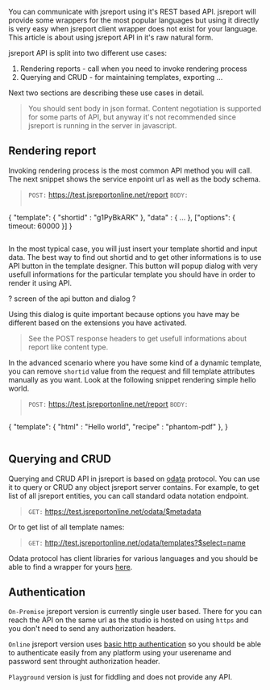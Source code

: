 You can communicate with jsreport using it's REST based API. jsreport will provide some wrappers for the most popular languages but using it directly is very easy when jsreport client wrapper does not exist for your language. This article is about using jsreport API in it's raw natural form.

jsreport API is split into two different use cases:

1. Rendering reports - call when you need to invoke rendering process
2. Querying and CRUD - for maintaining templates, exporting ...

Next two sections are describing these use cases in detail.

>You should sent body in json format. Content negotiation is supported for some parts of API, but anyway it's not recommended since jsreport is running in the server in javascript.

## Rendering report
Invoking rendering process is the most common API method you will call. The next snippet shows the service enpoint url as well as the body schema.

> `POST:` https://test.jsreportonline.net/report
> `BODY:`
>```js 
   { 
      "template": { "shortid" : "g1PyBkARK" },
      "data" : { ... },
     ["options": { timeout: 60000 }]
   } 
>```

In the most typical case, you will just insert your template shortid and input data. The best way to find out shortid and to get other informations is to use API button in the template designer. This button will popup dialog with very usefull informations for the particular template you should have in order to render it using API.

? screen of the api button and dialog ?

Using this dialog is quite important because options you have may be different based on the extensions you have activated. 

> See the POST response headers to get usefull informations about report like content type.

In the advanced scenario where you have some kind of a dynamic template, you can remove `shortid` value from the request and fill template attributes manually as you want. Look at the following snippet rendering simple hello world.

> `POST:` https://test.jsreportonline.net/report
> `BODY:`
>```js 
   { 
      "template": { "html" : "Hello world", "recipe" : "phantom-pdf" },
   } 
>```

## Querying and CRUD

Querying and CRUD API in jsreport is based on [odata](http://www.odata.org) protocol. You can use it to query or CRUD any object jsreport server contains. For example, to get list of all jsreport entities, you can call standard odata notation endpoint.

> `GET:` https://test.jsreportonline.net/odata/$metadata

Or to get list of all template names:

> `GET:` http://test.jsreportonline.net/odata/templates?$select=name

Odata protocol has client libraries for various languages and you should be able to find a wrapper for yours [here](http://www.odata.org/libraries).

## Authentication
`On-Premise` jsreport version is currently single user based. There for you can reach the API on the same url as the studio is hosted on using `https` and you don't need to send any authorization headers.

`Online` jsreport version uses [basic http authentication](http://en.wikipedia.org/wiki/Basic_access_authentication) so you should be able to authenticate easily from any platform using your userename and password sent throught authorization header.

`Playground` version is just for fiddling and does not provide any API.


